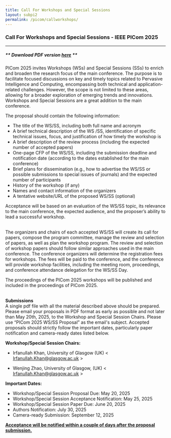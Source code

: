 ```yaml
---
title: Call For Workshops and Special Sessions
layout: subpi2
permalink: /picom/callworkshops/
---
```


<h3>Call For Workshops and Special Sessions - IEEE PICom 2025</h3>
<hr/>
<h5> ** Download <b>PDF version <a href="http://cyber-science.org/2025/assets/files/ws-ss/picom/PICom2025_Call_for_WkspSS.pdf" target=_new>here</a></b> ** </h5> 

PICom 2025 invites Workshops (WSs) and Special Sessions (SSs) to enrich and broaden the research focus of the main conference. The purpose is to facilitate focused discussions on key and timely topics related to Pervasive Intelligence and Computing, encompassing both technical and application-related challenges. However, the scope is not limited to these areas, allowing for a broader exploration of emerging trends and innovations. Workshops and Special Sessions are a great addition to the main conference.
<br/>

The proposal should contain the following information:<br/>
- The title of the WS/SS, including both full name and acronym 
- A brief technical description of the WS /SS, identification of specific technical issues, focus, and justification of how timely the workshop is
- A brief description of the review process (including the expected number of accepted papers)
- One-page CFP of the WS/SS, including the submission deadline and notification date (according to the dates established for the main conference)
- Brief plans for dissemination (e.g., how to advertise the WS/SS or possible submissions to special issues of journals) and the expected number of participants
- History of the workshop (if any)
- Names and contact information of the organizers
- A tentative website/URL of the proposed WS/SS (optional)

Acceptance will be based on an evaluation of the WS/SS topic, its relevance to the main conference, the expected audience, and the proposer’s ability to lead a successful workshop.  
<br/>

The organizers and chairs of each accepted WS/SS will create its call for papers, compose the program committee, manage the review and selection of papers, as well as plan the workshop program. The review and selection of workshop papers should follow similar approaches used in the main conference. The conference organizers will determine the registration fees for workshops. The fees will be paid to the conference, and the conference will provide workshop facilities, including the meeting room, proceedings, and conference attendance delegation for the WS/SS Day. 
<br/>

The proceedings of the PICom 2025 workshops will be published and included in the proceedings of PICom 2025.  
<br/>

<b>Submissions</b><br/>
A single pdf file with all the material described above should be prepared. Please email your proposals in PDF format as early as possible and not later than May 20th, 2025, to the Workshop and Special Session Chairs. Please use “PICom 2025 WS/SS Proposal” as the email's subject. Accepted proposals should strictly follow the important dates, particularly paper notification and camera-ready dates listed below.
<br/>

<b>Workshop/Special Session Chairs:</b><br/>
- Irfanullah Khan, University of Glasgow (UK) < <a href="mailto:Irfanullah.Khan@glasgow.ac.uk"><u>Irfanullah.Khan@glasgow.ac.uk</u></a> >

- Wenjing Zhao, University of Glasgow, (UK) < <a href="mailto:Irfanullah.Khan@glasgow.ac.uk"><u>Irfanullah.Khan@glasgow.ac.uk</u></a> >

<b>Important Dates:</b><br/>
- Workshop/Special Session Proposal Due: May 20, 2025
- Workshop/Special Session Acceptance Notification: May 25, 2025
- Workshop/Special Session Paper Due: June 20, 2025
- Authors Notification: July 30, 2025
- Camera-ready Submission: September 12, 2025

<b><u>Acceptance will be notified within a couple of days after the proposal submission.</u></b>
